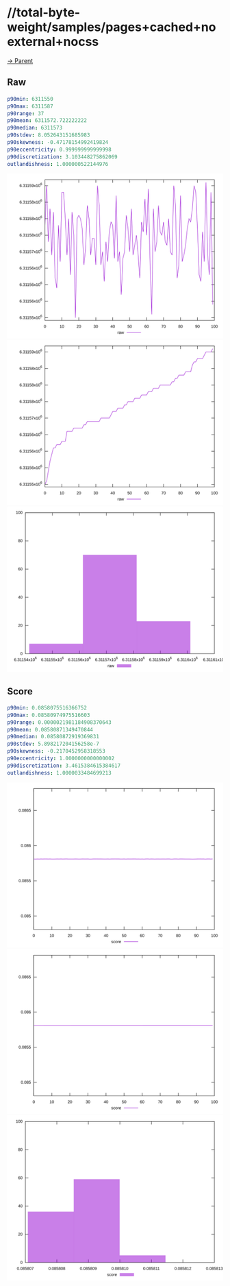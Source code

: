 
# //total-byte-weight/samples/pages+cached+noexternal+nocss

[→ Parent](../..)


## Raw


```yaml
p90min: 6311550
p90max: 6311587
p90range: 37
p90mean: 6311572.722222222
p90median: 6311573
p90stdev: 8.052643151685983
p90skewness: -0.47178154992419824
p90eccentricity: 0.999999999999998
p90discretization: 3.103448275862069
outlandishness: 1.000000522144976

```

![PLOT: raw-values](./raw/values.svg)![PLOT: raw-sorted](./raw/sorted.svg)![PLOT: raw-histogram](./raw/histogram.svg)
## Score


```yaml
p90min: 0.0858075516366752
p90max: 0.08580974975516603
p90range: 0.0000021981184908370643
p90mean: 0.08580871349470844
p90median: 0.08580872919369831
p90stdev: 5.898217204156258e-7
p90skewness: -0.2170452958318553
p90eccentricity: 1.0000000000000002
p90discretization: 3.4615384615384617
outlandishness: 1.0000033484699213

```

![PLOT: score-values](./score/values.svg)![PLOT: score-sorted](./score/sorted.svg)![PLOT: score-histogram](./score/histogram.svg)
